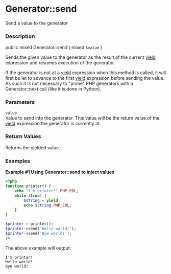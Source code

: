 Generator::send
===============

Send a value to the generator

### Description

<span class="modifier">public</span> <span class="type">mixed</span>
<span class="methodname">Generator::send</span> ( <span
class="methodparam"><span class="type">mixed</span> `$value`</span> )

Sends the given value to the generator as the result of the current
<a href="/language/generators/syntax.html#control-structures.yield" class="link">yield</a>
expression and resumes execution of the generator.

If the generator is not at a
<a href="/language/generators/syntax.html#control-structures.yield" class="link">yield</a>
expression when this method is called, it will first be let to advance
to the first
<a href="/language/generators/syntax.html#control-structures.yield" class="link">yield</a>
expression before sending the value. As such it is not necessary to
"prime" PHP generators with a <span
class="methodname">Generator::next</span> call (like it is done in
Python).

### Parameters

`value`  
Value to send into the generator. This value will be the return value of
the
<a href="/language/generators/syntax.html#control-structures.yield" class="link">yield</a>
expression the generator is currently at.

### Return Values

Returns the yielded value.

### Examples

**Example \#1 Using <span class="methodname">Generator::send</span> to
inject values**

``` php
<?php
function printer() {
    echo "I'm printer!".PHP_EOL;
    while (true) {
        $string = yield;
        echo $string.PHP_EOL;
    }
}

$printer = printer();
$printer->send('Hello world!');
$printer->send('Bye world!');
?>
```

The above example will output:

    I'm printer!
    Hello world!
    Bye world!
